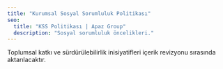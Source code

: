 ```yaml
---
title: "Kurumsal Sosyal Sorumluluk Politikası"
seo:
  title: "KSS Politikası | Apaz Group"
  description: "Sosyal sorumluluk öncelikleri."
---
```

Toplumsal katkı ve sürdürülebilirlik inisiyatifleri içerik revizyonu sırasında aktarılacaktır.

